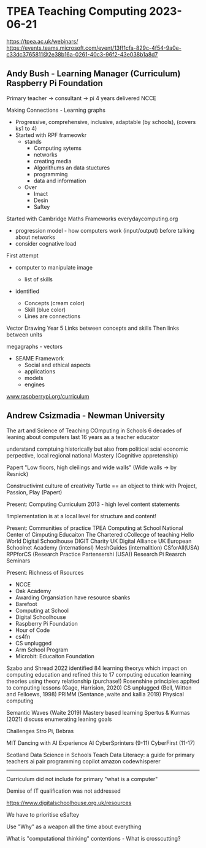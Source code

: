 TPEA Teaching Computing 2023-06-21
=======================

https://tpea.ac.uk/webinars/
https://events.teams.microsoft.com/event/13ff1cfa-829c-4f54-9a0e-c33dc3765811@2e38b16a-0261-40c3-96f2-43e038b1a8d7

Andy Bush - Learning Manager (Curriculum) Raspberry Pi Foundation
---------

Primary teacher -> consultant -> pi 4 years delivered NCCE

Making Connections - Learning graphs

* Progressive, comprehensive, inclusive, adaptable (by schools), (covers ks1 to 4)
* Started with RPF frameowkr
    * stands
        * Computing sytems
        * networks
        * creating media
        * Algorithums an data stuctures
        * programming
        * data and information
    * Over
        * Imact
        * Desin
        * Saftey

Started with Cambridge Maths Frameworks
everydaycomputing.org

* progression model - how computers work (input/output) before talking about networks
* consider cognative load

First attempt
* computer to manipulate image
    * list of skills

* identified
    * Concepts (cream color)
    * Skill (blue color)
    * Lines are connections

Vector Drawing Year 5
Links between concepts and skills
Then links between units

megagraphs - vectors

* SEAME Framework
    * Social and ethical aspects
    * applications
    * models
    * engines

www.raspberrypi.org/curriculum





Andrew Csizmadia - Newman University
----------------

The art and Science of Teaching COmputing in Schools
6 decades of leaning about computers
last 16 years as a teacher educator

understand comptuing historically but also from political scial economic perpective, local regional national
Mastery (Cognitive appretenship)

Papert "Low floors, high cleilings and wide walls"
(Wide walls -> by Resnick)

Constructivimt
culture of creativity
Turtle == an object to think with
Project, Passion, Play (Papert)

Present: Computing Curriculum
2013 - high level content statements

!Implementation is at a local level for structure and content!

Present: Communities of practice
TPEA
Computing at School
National Center of Cimputing Educaiton
The Chartered cCollecge of teaching
Hello World
Digital Schoolhouse
DIGIT Charity UK
Digital Alliance UK
European Schoolnet Academy (internationsl)
MeshGuides (internalltion)
CSforAll(USA)
RPPforCS (Research Practice Partensershi (USA))
Research Pi Reasrch Seminars

Present: Richness of Rsources
* NCCE
* Oak Academy
* Awarding Organsiation have resource sbanks
* Barefoot
* Computing at School
* Digital Schoolhouse
* Raspberry Pi Foundation
* Hour of Code
* cs4fn
* CS unplugged
* Arm School Program
* Microbit: Educaiton Foundation

Szabo and Shread 2022 identified 84 learning theorys which impact on computing education and refined this to 17 computing education learning theories using theory relationship (purchase!)
Rosenshine principles applted to computing lessons (Gage, Harrision, 2020)
CS unplugged (Bell, Witton and Felloews, 1998)
PRIMM (Sentance ,waite and kallia 2019)
Physical computing

Semantic Waves (Waite 2019)
Mastery based learning
Spertus & Kurmas (2021) discuss enumerating leaning goals

Challenges
    Stro Pi, Bebras

MIT Dancing with AI
Experience AI
CyberSprinters (9-11)
CyberFirst (11-17)

Scotland
    Data Science in Schools
        Teach Data Literacy: a guide for primary teachers
ai pair programming
    copilot
    amazon codewhisperer


---

Curriculum did not include for primary "what is a computer"

Demise of IT qualification was not addressed


https://www.digitalschoolhouse.org.uk/resources

We have to prioritise eSaftey

Use "Why" as a weapon all the time about everything

What is "computational thinking" contentions - What is crosscutting?

